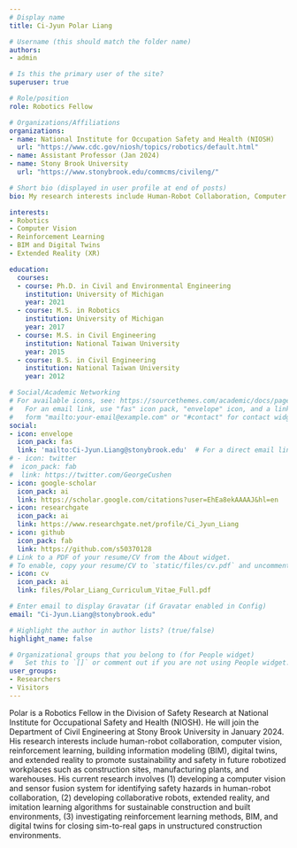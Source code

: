 ```yaml
---
# Display name
title: Ci-Jyun Polar Liang

# Username (this should match the folder name)
authors:
- admin

# Is this the primary user of the site?
superuser: true

# Role/position
role: Robotics Fellow

# Organizations/Affiliations
organizations:
- name: National Institute for Occupation Safety and Health (NIOSH)
  url: "https://www.cdc.gov/niosh/topics/robotics/default.html"
- name: Assistant Professor (Jan 2024)
- name: Stony Brook University
  url: "https://www.stonybrook.edu/commcms/civileng/"

# Short bio (displayed in user profile at end of posts)
bio: My research interests include Human-Robot Collaboration, Computer Vision, Reinforcement Learning, BIM, Digital Twins, and Extended Reality.

interests:
- Robotics
- Computer Vision
- Reinforcement Learning
- BIM and Digital Twins
- Extended Reality (XR)

education:
  courses:
  - course: Ph.D. in Civil and Environmental Engineering
    institution: University of Michigan
    year: 2021
  - course: M.S. in Robotics
    institution: University of Michigan
    year: 2017
  - course: M.S. in Civil Engineering
    institution: National Taiwan University
    year: 2015
  - course: B.S. in Civil Engineering
    institution: National Taiwan University
    year: 2012

# Social/Academic Networking
# For available icons, see: https://sourcethemes.com/academic/docs/page-builder/#icons
#   For an email link, use "fas" icon pack, "envelope" icon, and a link in the
#   form "mailto:your-email@example.com" or "#contact" for contact widget.
social:
- icon: envelope
  icon_pack: fas
  link: 'mailto:Ci-Jyun.Liang@stonybrook.edu'  # For a direct email link, use "mailto:b97501002@gmail.com".
# - icon: twitter
#  icon_pack: fab
#  link: https://twitter.com/GeorgeCushen
- icon: google-scholar
  icon_pack: ai
  link: https://scholar.google.com/citations?user=EhEa8ekAAAAJ&hl=en
- icon: researchgate
  icon_pack: ai
  link: https://www.researchgate.net/profile/Ci_Jyun_Liang
- icon: github
  icon_pack: fab
  link: https://github.com/s50370128
# Link to a PDF of your resume/CV from the About widget.
# To enable, copy your resume/CV to `static/files/cv.pdf` and uncomment the lines below.
- icon: cv
  icon_pack: ai
  link: files/Polar_Liang_Curriculum_Vitae_Full.pdf

# Enter email to display Gravatar (if Gravatar enabled in Config)
email: "Ci-Jyun.Liang@stonybrook.edu"

# Highlight the author in author lists? (true/false)
highlight_name: false

# Organizational groups that you belong to (for People widget)
#   Set this to `[]` or comment out if you are not using People widget.
user_groups:
- Researchers
- Visitors
---
```


Polar is a Robotics Fellow in the Division of Safety Research at National Institute for Occupational Safety and Health (NIOSH). He will join the Department of Civil Engineering at Stony Brook University in January 2024. His research interests include human-robot collaboration, computer vision, reinforcement learning, building information modeling (BIM), digital twins, and extended reality to promote sustainability and safety in future robotized workplaces such as construction sites, manufacturing plants, and warehouses. His current research involves (1) developing a computer vision and sensor fusion system for identifying safety hazards in human-robot collaboration, (2) developing collaborative robots, extended reality, and imitation learning algorithms for sustainable construction and built environments, (3) investigating reinforcement learning methods, BIM, and digital twins for closing sim-to-real gaps in unstructured construction environments.
